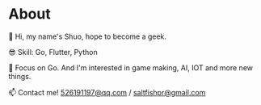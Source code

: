 # About


👋 Hi, my name's Shuo, hope to become a geek.

😎 Skill: Go, Flutter, Python

🌱 Focus on Go. And I'm interested in game making, AI, IOT and more new things.

📫 Contact me! 526191197@qq.com / saltfishpr@gmail.com

